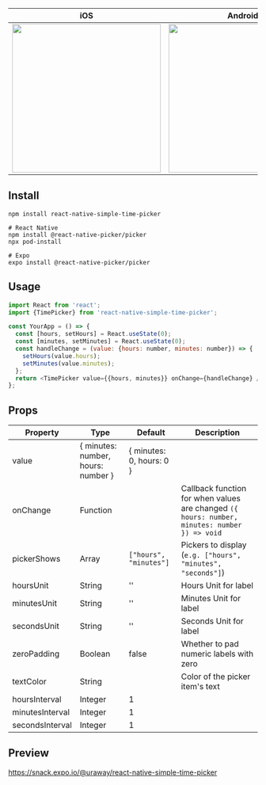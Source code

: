 | iOS                                                                                                                               | Android                                                                                                                           |
| --------------------------------------------------------------------------------------------------------------------------------- | --------------------------------------------------------------------------------------------------------------------------------- |
| <image src="https://user-images.githubusercontent.com/15242484/110229867-e53c2480-7f4f-11eb-8afd-85e079063dff.png" width="300" /> | <image src="https://user-images.githubusercontent.com/15242484/110229829-955d5d80-7f4f-11eb-9153-f9a1d0c04ef3.png" width="300" /> |

## Install

```
npm install react-native-simple-time-picker

# React Native
npm install @react-native-picker/picker
npx pod-install

# Expo
expo install @react-native-picker/picker
```

## Usage

```javascript
import React from 'react';
import {TimePicker} from 'react-native-simple-time-picker';

const YourApp = () => {
  const [hours, setHours] = React.useState(0);
  const [minutes, setMinutes] = React.useState(0);
  const handleChange = (value: {hours: number, minutes: number}) => {
    setHours(value.hours);
    setMinutes(value.minutes);
  };
  return <TimePicker value={{hours, minutes}} onChange={handleChange} />;
};
```

## Props

| Property        | Type                               | Default                  | Description                                                                                  |
| --------------- | ---------------------------------- | ------------------------ | -------------------------------------------------------------------------------------------- |
| value           | { minutes: number, hours: number } | { minutes: 0, hours: 0 } |                                                                                              |
| onChange        | Function                           |                          | Callback function for when values are changed `({ hours: number, minutes: number }) => void` |
| pickerShows     | Array                              | `["hours", "minutes"]`   | Pickers to display (`e.g. ["hours", "minutes", "seconds"]`)                                  |
| hoursUnit       | String                             | ''                       | Hours Unit for label                                                                         |
| minutesUnit     | String                             | ''                       | Minutes Unit for label                                                                       |
| secondsUnit     | String                             | ''                       | Seconds Unit for label                                                                       |
| zeroPadding     | Boolean                            | false                    | Whether to pad numeric labels with zero                                                      |
| textColor       | String                             |                          | Color of the picker item's text                                                              |
| hoursInterval   | Integer                            | 1                        |                                                                                              |
| minutesInterval | Integer                            | 1                        |                                                                                              |
| secondsInterval | Integer                            | 1                        |                                                                                              |

## Preview

https://snack.expo.io/@uraway/react-native-simple-time-picker
